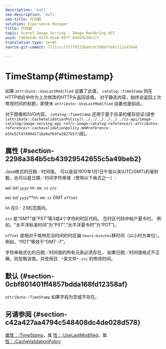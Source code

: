 ```yaml
---
description: 'null'
seo-description: 'null'
seo-title: 时间戳
solution: Experience Manager
title: 时间戳
topic: Scene7 Image Serving - Image Rendering API
uuid: fd60e5db-9219-41a8-947f-0d497b39e727
translation-type: tm+mt
source-git-commit: 7721cccf3f779f258adcdcf886f7e01111e92be0

---
```



# TimeStamp{#timestamp}

如果 `attribute::UseLastModified` 设置了此值， `catalog::TimeStamp` 则在HTTP响应中作为上次修改的HTTP头返回该值。 对于静态内容，始终会返回上次修改时间的标题，即使未 `attribute::UseLastModified` 设置也是如此。

对于图像和SVG内容， `catalog::TimeStamp` 还用于基于目录的缓存验证(请参 ` [attribute::CacheValidationPolicy](../../../../../../is-api/image-catalog/image-serving-api-ref/c-image-catalog-reference/c-attributes-reference/r-cachevalidationpolicy.md#reference-e55e52fd749041718a9af69fa2027b57)`阅)。

## 属性 {#section-2298a384b5cb43929542655c5a49beb2}

Java格式的日期／时间值。 可以是自1970年1月1日午夜以来(UTC/GMT)的毫秒数，也可以是日期／时间字符串值（使用以下格式之一）:

*`mm`*/ *`dd`*/ *`yyyy`* *`hh`*: *`mm`*: *`ss`* *`zzz`*

*`mm`*/ *`dd`*/ *`yyyy`**`hh`*: *`mm`*: *`ss`* GMT *`offset`*

*`hh`* 在0 - 23的范围内。

*`zzz`* 是“GMT”或“PST”等3或4个字符的时区代码。 在时区代码中帐户夏令时。 例如，“太平洋标准时间”为“PST”,“太平洋夏令时”为“PDT”)。

*`offset`* 是相对于格林尼治时间的时区偏 `hours:minutes`移时间（以小时为单位）。 例如，“PDT”等效于“GMT -7”。

字符串格式化的日期／时间值的所有元素必须存在。 如果日期／时间值格式不正确，则忽略该值，并改用目 ` *`录文件`*.ini` 的修改时间。

## 默认 {#section-0cbf801401ff4857bdda168fd12358af}

`attribute::TimeStamp` 如果字段为空或不存在。

## 另请参阅 {#section-c42a427aa4794c548408dc4de028d578}

[属性：:TimeStamp](../../../../../../is-api/image-catalog/image-serving-api-ref/c-image-catalog-reference/c-attributes-reference/r-timestamp.md#reference-4213c599a64942ee8cb9d80696b08296)，属 [性：:UseLastModified](../../../../../../is-api/image-catalog/image-serving-api-ref/c-image-catalog-reference/c-attributes-reference/r-uselastmodified.md#reference-73ecc421e6864a38aec5a4775f06b8e8)，属 [性：:CacheValidationPolicy](../../../../../../is-api/image-catalog/image-serving-api-ref/c-image-catalog-reference/c-attributes-reference/r-cachevalidationpolicy.md#reference-e55e52fd749041718a9af69fa2027b57)
